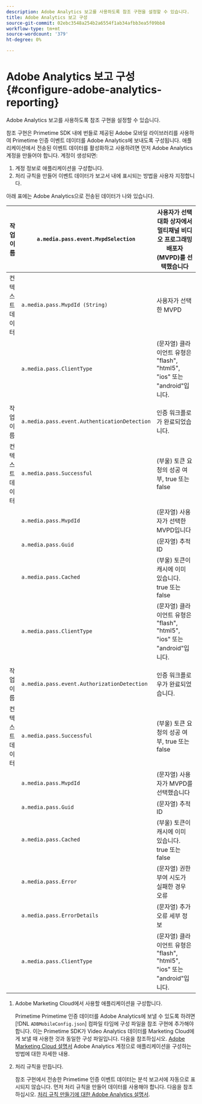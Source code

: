 ```yaml
---
description: Adobe Analytics 보고를 사용하도록 참조 구현을 설정할 수 있습니다.
title: Adobe Analytics 보고 구성
source-git-commit: 02ebc3548a254b2a6554f1ab34afbb3ea5f09bb8
workflow-type: tm+mt
source-wordcount: '379'
ht-degree: 0%

---
```


# Adobe Analytics 보고 구성 {#configure-adobe-analytics-reporting}

Adobe Analytics 보고를 사용하도록 참조 구현을 설정할 수 있습니다.

참조 구현은 Primetime SDK 내에 번들로 제공된 Adobe 모바일 라이브러리를 사용하여 Primetime 인증 이벤트 데이터를 Adobe Analytics에 보내도록 구성됩니다. 애플리케이션에서 전송된 이벤트 데이터를 활성화하고 사용하려면 먼저 Adobe Analytics 계정을 만들어야 합니다. 계정이 생성되면:

1. 계정 정보로 애플리케이션을 구성합니다.
1. 처리 규칙을 만들어 이벤트 데이터가 보고서 내에 표시되는 방법을 사용자 지정합니다.

아래 표에는 Adobe Analytics으로 전송된 데이터가 나와 있습니다.

| 작업 이름 | `a.media.pass.event.MvpdSelection` | 사용자가 선택 대화 상자에서 멀티채널 비디오 프로그래밍 배포자(MVPD)를 선택했습니다 |
|---|---|---|
| 컨텍스트 데이터 | `a.media.pass.MvpdId (String)` | 사용자가 선택한 MVPD |
|  | `a.media.pass.ClientType` | (문자열) 클라이언트 유형은 &quot;flash&quot;, &quot;html5&quot;, &quot;ios&quot; 또는 &quot;android&quot;입니다. |
|  | | |
| 작업 이름 | `a.media.pass.event.AuthenticationDetection` | 인증 워크플로가 완료되었습니다. |
| 컨텍스트 데이터 | `a.media.pass.Successful` | (부울) 토큰 요청의 성공 여부, true 또는 false |
|  | `a.media.pass.MvpdId` | (문자열) 사용자가 선택한 MVPD입니다 |
|  | `a.media.pass.Guid` | (문자열) 추적 ID |
|  | `a.media.pass.Cached` | (부울) 토큰이 캐시에 이미 있습니다. true 또는 false |
|  | `a.media.pass.ClientType` | (문자열) 클라이언트 유형은 &quot;flash&quot;, &quot;html5&quot;, &quot;ios&quot; 또는 &quot;android&quot;입니다. |
|  | | |
| 작업 이름 | `a.media.pass.event.AuthorizationDetection` | 인증 워크플로우가 완료되었습니다. |
| 컨텍스트 데이터 | `a.media.pass.Successful` | (부울) 토큰 요청의 성공 여부, true 또는 false |
|  | `a.media.pass.MvpdId` | (문자열) 사용자가 MVPD를 선택했습니다 |
|  | `a.media.pass.Guid` | (문자열) 추적 ID |
|  | `a.media.pass.Cached` | (부울) 토큰이 캐시에 이미 있습니다. true 또는 false |
|  | `a.media.pass.Error` | (문자열) 권한 부여 시도가 실패한 경우 오류 |
|  | `a.media.pass.ErrorDetails` | (문자열) 추가 오류 세부 정보 |
|  | `a.media.pass.ClientType` | (문자열) 클라이언트 유형은 &quot;flash&quot;, &quot;html5&quot;, &quot;ios&quot; 또는 &quot;android&quot;입니다. |

1. Adobe Marketing Cloud에서 사용할 애플리케이션을 구성합니다.

   Primetime Primetime 인증 데이터를 Adobe Analytics에 보낼 수 있도록 하려면 [!DNL `ADBMobileConfig.json`] 컴파일 타임에 구성 파일을 참조 구현에 추가해야 합니다. 이는 Primetime SDK가 Video Analytics 데이터를 Marketing Cloud에게 보낼 때 사용한 것과 동일한 구성 파일입니다. 다음을 참조하십시오. [Adobe Marketing Cloud 설명서](https://microsite.omniture.com/t2/help/en_US/reference/) Adobe Analytics 계정으로 애플리케이션을 구성하는 방법에 대한 자세한 내용.
1. 처리 규칙을 만듭니다.

   참조 구현에서 전송한 Primetime 인증 이벤트 데이터는 분석 보고서에 자동으로 표시되지 않습니다. 먼저 처리 규칙을 만들어 데이터를 사용해야 합니다. 다음을 참조하십시오. [처리 규칙 만들기에 대한 Adobe Analytics 설명서](https://microsite.omniture.com/t2/help/en_US/reference/processing_rules.html).

